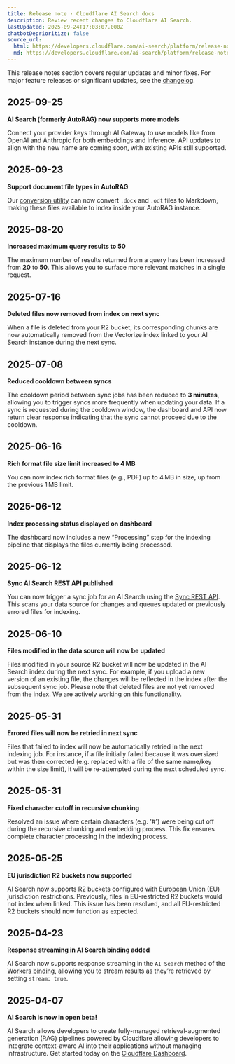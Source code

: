 ```yaml
---
title: Release note · Cloudflare AI Search docs
description: Review recent changes to Cloudflare AI Search.
lastUpdated: 2025-09-24T17:03:07.000Z
chatbotDeprioritize: false
source_url:
  html: https://developers.cloudflare.com/ai-search/platform/release-note/
  md: https://developers.cloudflare.com/ai-search/platform/release-note/index.md
---
```


This release notes section covers regular updates and minor fixes. For major feature releases or significant updates, see the [changelog](https://developers.cloudflare.com/changelog).

## 2025-09-25

**AI Search (formerly AutoRAG) now supports more models**

Connect your provider keys through AI Gateway to use models like from OpenAI and Anthropic for both embeddings and inference. API updates to align with the new name are coming soon, with existing APIs still supported.

## 2025-09-23

**Support document file types in AutoRAG**

Our [conversion utility](https://developers.cloudflare.com/workers-ai/features/markdown-conversion/) can now convert `.docx` and `.odt` files to Markdown, making these files available to index inside your AutoRAG instance.

## 2025-08-20

**Increased maximum query results to 50**

The maximum number of results returned from a query has been increased from **20** to **50**. This allows you to surface more relevant matches in a single request.

## 2025-07-16

**Deleted files now removed from index on next sync**

When a file is deleted from your R2 bucket, its corresponding chunks are now automatically removed from the Vectorize index linked to your AI Search instance during the next sync.

## 2025-07-08

**Reduced cooldown between syncs**

The cooldown period between sync jobs has been reduced to **3 minutes**, allowing you to trigger syncs more frequently when updating your data. If a sync is requested during the cooldown window, the dashboard and API now return clear response indicating that the sync cannot proceed due to the cooldown.

## 2025-06-16

**Rich format file size limit increased to 4 MB**

You can now index rich format files (e.g., PDF) up to 4 MB in size, up from the previous 1 MB limit.

## 2025-06-12

**Index processing status displayed on dashboard**

The dashboard now includes a new “Processing” step for the indexing pipeline that displays the files currently being processed.

## 2025-06-12

**Sync AI Search REST API published**

You can now trigger a sync job for an AI Search using the [Sync REST API](https://developers.cloudflare.com/api/resources/ai-search/subresources/rags/methods/sync/). This scans your data source for changes and queues updated or previously errored files for indexing.

## 2025-06-10

**Files modified in the data source will now be updated**

Files modified in your source R2 bucket will now be updated in the AI Search index during the next sync. For example, if you upload a new version of an existing file, the changes will be reflected in the index after the subsequent sync job. Please note that deleted files are not yet removed from the index. We are actively working on this functionality.

## 2025-05-31

**Errored files will now be retried in next sync**

Files that failed to index will now be automatically retried in the next indexing job. For instance, if a file initially failed because it was oversized but was then corrected (e.g. replaced with a file of the same name/key within the size limit), it will be re-attempted during the next scheduled sync.

## 2025-05-31

**Fixed character cutoff in recursive chunking**

Resolved an issue where certain characters (e.g. '#') were being cut off during the recursive chunking and embedding process. This fix ensures complete character processing in the indexing process.

## 2025-05-25

**EU jurisdiction R2 buckets now supported**

AI Search now supports R2 buckets configured with European Union (EU) jurisdiction restrictions. Previously, files in EU-restricted R2 buckets would not index when linked. This issue has been resolved, and all EU-restricted R2 buckets should now function as expected.

## 2025-04-23

**Response streaming in AI Search binding added**

AI Search now supports response streaming in the `AI Search` method of the [Workers binding](https://developers.cloudflare.com/ai-search/usage/workers-binding/), allowing you to stream results as they’re retrieved by setting `stream: true`.

## 2025-04-07

**AI Search is now in open beta!**

AI Search allows developers to create fully-managed retrieval-augmented generation (RAG) pipelines powered by Cloudflare allowing developers to integrate context-aware AI into their applications without managing infrastructure. Get started today on the [Cloudflare Dashboard](https://dash.cloudflare.com/?to=/:account/ai/autorag).
